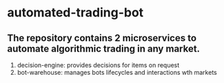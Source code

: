 # automated-trading-bot
## The repository contains 2 microservices to automate algorithmic trading in any market.

1. decision-engine: provides decisions for items on request
2. bot-warehouse: manages bots lifecycles and interactions wth markets
